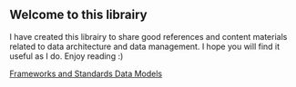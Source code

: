 ## Welcome to this librairy

I have created this librairy to share good references and content materials related to data architecture and data management. I hope you will find it useful as I do. Enjoy reading :)

[Frameworks and Standards Data Models](md/frameworks_standards.html)
